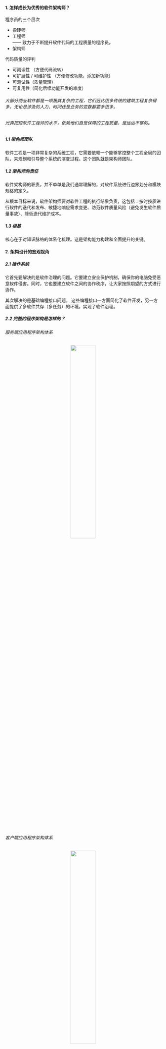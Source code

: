 #### 1. 怎样成长为优秀的软件架构师？
程序员的三个层次
* 搬砖师
* 工程师 <br>
  —— 致力于不断提升软件代码的工程质量的程序员。
* 架构师

代码质量的评判
* 可阅读性 （方便代码流转）
* 可扩展性 / 可维护性 （方便修改功能，添加新功能）
* 可测试性（质量管理）
* 可复用性（简化后续功能开发的难度）

###### 大部分商业软件都是一项极其复杂的工程，它们远比很多传统的建筑工程复杂得多，无论是涉及的人力、时间还是业务的变数都要多很多。

###### 光靠把控软件工程师的水平，依赖他们自觉保障的工程质量，是远远不够的。

##### 1.1 架构师团队
软件工程是一项非常复杂的系统工程，它需要依赖一个能够掌控整个工程全局的团队，来规划和引导整个系统的演变过程。这个团队就是架构师团队。

##### 1.2 架构师的责任
软件架构师的职责，并不单单是我们通常理解的，对软件系统进行边界划分和模块规格的定义。

从根本目标来说，软件架构师要对软件工程的执行结果负责，这包括：按时按质进行软件的迭代和发布、敏捷地响应需求变更、防范软件质量风险（避免发生软件质量事故）、降低迭代维护成本。

##### 1.3 根基
核心在于对知识脉络的体系化梳理。这是架构能力构建和全面提升的关键。

#### 2. 架构设计的宏观视角

##### 2.1 操作系统
它首先要解决的是软件治理的问题。它要建立安全保护机制，确保你的电脑免受恶意软件侵害。同时，它也要建立软件之间的协作秩序，让大家按照期望的方式进行协作。

其次解决的是基础编程接口问题。 这些编程接口一方面简化了软件开发，另一方面提供了多软件共存（多任务）的环境，实现了软件治理。

##### 2.2 完整的程序架构是怎样的？
###### 服务端应用程序架构体系
<div align="center"><img src="pics/server-program-arc.png" width="40%"></div>

###### 客户端应用程序架构体系
<div align="center"><img src="pics/client-program-arc.png" width="40%"></div>

#### 3. 大厦基石：无生有，有生万物
—— 冯·诺依曼体系结构

##### 3.1 解剖架构的关键点是什么？
* 需求。
  1. 这个零部件的作用是什么？它能被用来做哪些事情？（某种意义上来说更重要的是）它不会被用来做哪些事情？
  1. 难点： “为什么?” 为何这个零件被设计成用来干这些事情的，而不是多干一点事情，或者为什么不是少干某些事情？
* 规格。
  1. 这个零部件接口是什么样的？它如何与其他零件连接在一起的？ (规格是零部件的连接需求的抽象。)
  1. 规格的约束条件会非常多样化，可能是外观（比如形状和颜色），可能是交互方式（比如用键盘、鼠标，或者语音和触摸屏），也可能是质量（比如硬度、耐热性等等）。

##### 3.2 为“解决一切的问题”而生
冯·诺依曼体系结构的迷人之处在于，从需求来说，它想解决一切问题。解决一切可以用“计算”来解决的问题。

“计算”的边界在哪里？ <br>
今天我们还没有人能够真正说得清。
<div align="center"><img src="pics/evolution-of-computing.jpg" width="55%"></div>

##### 3.3 冯·诺依曼体系的规格
冯·诺依曼引入了三类基础零部件：
* 中央处理器
* 存储
* 输入输出设备

##### 中央处理器
它负责程序（指令序列）的执行。指令序列在哪里？也存放在存储里面。计算机加电启动后，中央处理器从一个固定的存储地址开始执行。

##### 存储
存储可简单分为两类：
* 一类是内置支持的存储，通过常规的处理器指令可直接访问，比如寄存器、内存、计算机主板的 ROM。
* 一类是外置存储，它们属于输入输出设备。中央处理器本身并不能直接读写其中的数据。

冯·诺依曼体系中涉及的“存储”，指的是中央处理器内置支持的存储。

##### 输入输出设备
它是计算机开放性的体现，大大拓展了计算机的能力。每个设备通过一个端口与中央处理器连接。

通过这个端口地址，中央处理器可以和设备进行数据交换。数据交换涉及的数据格式由设备定义，中央处理器并不理解。

###### 和 “解决一切可以用‘计算’来解决的问题” 这个伟大的目标相比，冯·诺依曼体系的三类零部件的规格设计显得如此精简。

##### 3.4 需求是怎么被满足的？
* 需求的变化点在于，要解决的问题是五花八门包罗万象的。 如何以某种稳定但可扩展的架构来支持这样的变化？
* 需求的稳定之处在于，电脑的核心能力是固定的。 怎么表达电脑的核心能力？

电脑的核心能力是“计算”。 什么是计算？计算就是对一个数据（输入）进行变换，变为另一个数据（输出）。在数学中我们把它叫“函数”。

next，
* 数据物理上在哪里？
* 一个具体的计算怎么表达？
* 如何和现实世界发生交互？

##### 输入输出设备从根本上解决的问题是什么？
是电脑无限可能的扩展能力。 最重要的一点，输入输出设备和电脑是完全异构的。输入输出设备对电脑来说就只是实现了某项能力的黑盒子。

##### 3.5 架构思维上我们学习到什么？
架构的第一步是需求分析。
* 从需求分析角度来说，关键要抓住需求的稳定点和变化点。
* 需求的稳定点，往往是系统的核心价值点。 (我)
* 需求的变化点，则往往需要相应去做开放性设计。 (供应商)

计算机加电启动后，中央处理器并不是按自己固有的“计算”过程进行，而是从一个固定的存储地址加载指令序列执行。

这样一来，“计算”需求的多样性只需要通过调整计算机主板上的 BIOS 程序，乃至外置存储中的操作系统启动程序就可以实现，而不必去修改中央处理器本身。 (接口的价值)

###### 当我们把所有的变化点从电脑的最核心部件中央处理器剥离后，中央处理器的需求变得极其稳定，可独立作为产品进行其核心价值的演进。 (生态)

#### 4. 汇编：编程语言的诞生
##### 4.1 编程的史前时代
人们只能通过理解 CPU 指令的二进制表示，将程序以二进制数据方式刻录到存储（比如 ROM 或硬盘）上。
这个时期的编程无疑是痛苦的，效率是极其低下的，仅仅将我们的想法表达出来就极其困难。

##### 4.2 与机器对话
汇编语言的出现，让写程序（编程）成为一个纯软件行为（出现“程序员”这个分工的标志）。

在表达能力上，汇编语言主要做了如下效率优化：
* 指令相关
    * 用文本符号（symbol）表达机器指令。
* 地址相关
    * 用文本符号（symbol）表达要操作的内存地址，并支持内存地址的自动分配。
    * 用文本符号（symbol）表达要调用的函数（function，也叫“过程 -procedure”）地址。
    * 用文本符号（symbol）表达要跳转的目标地址。

总结来说，汇编从指令能力上来说，和机器指令并无二致，它只不过把人们从物理硬件地址中解脱出来，以便专注于程序逻辑的表达。

汇编语言的出现要早于操作系统。操作系统的核心目标是软件治理，只有在计算机需要管理很多的任务时，才需要有操作系统。

#### 5. 编程语言的进化
编程语言在信息科技发展中的位置，如同人类文明中语言所在的位置。而编程语言写出来的软件（及其源代码），如同人类文明中不断被传承下来的图书典籍。

##### 5.1 软件是活的书籍
软件人类知识传承能力的一次伟大进化。
* 表达方式的多样性
  * 书籍只能通过文字描述来进行表达，这种表达方式依赖于人们对文字的理解，以及人的想象能力对场景进行还原。
  * 软件除了能够通过文字，还能够通过超链接、声音、动画、视频、实时的交互反馈等方式来还原场景。
* 对技术的现场还原
  * 书籍只能通过文字来描述技术，这可能导致技术的传承会出现偏差。
  * 软件对技术的还原可以是精确的，甚至软件本身可以是技术的一部分。 (除非技术本身适应不了潮流，退出了历史舞台。)

如果希望能够站在职业发展的至高点，你就需要理解和计算机沟通的语言，也就需要理解软件工程师们的语言。
无论你从事什么职业。

##### 如果你把编程语言升华为人类知识传承能力的进化，你就更能够清晰地预判到这样的未来：
###### 每一个小孩的基础教育中一定会有编程教育，就如同每一个小孩都需要学习物理和数学一样。

##### 5.2 编程范式的进化
编程语言从汇编开始，到今天还只有六十多年的历史，但是迭代之迅速，远超自然语言的迭代速度。

从思想表达的角度，有以下常见编程范式
* 过程式
* 函数式 <br>
  (如果你想用函数式编程，你需要重修数据结构这门课程，大学里面学的数据结构是不顶用了。)
* 面向对象 <br>
  面向对象主张尽可能把方法（其实就是过程）归纳到合适的对象（类）上，不主张全局函数（过程）。

##### 从 “面向对象” 到 “面向连接”
—— 面向对象的核心思想是引入**契约**，基于对象这样一个概念对代码的使用界面进行抽象和封装。

面向对象的优点：
* **清晰的使用界面。** 某种类型的对象有哪些方法一目了然，而不像过程式编程，数据结构和过程的关系是非常松散的。
* **信息的封装。** 不主张绕过对象的使用接口侵入到对象的内部实现细节。
* **多态。** 通过接口，我们可以优雅地实现过程式编程中很费劲才能做到的一个能力：多态。

“继承”概念的褒贬不一 <br>
虽然继承带来了编码上的便捷性，但也带来了不必要的心智负担： 本来复合对象的唯一构造方法是组合，现在多了一个选择，继承。😊

不同编程范式并不是互斥的
* Java 是纯正的面向对象语言。
* C++ 明确主张说自己是多范式的。 (其实 C++ 的复杂性和多范式并没有什么关系)

##### 什么是面向连接的语言？
—— 所谓面向连接就是朴素的组合思想。

研究连接，就是研究人与人如何组合，研究代码与代码之间怎么组合。

面向对象创造性地把契约的重要性提高到了非常重要的高度，但这还远远不够。 并不是只有对象需要契约，语言设计的方方面面都需要契约。
* 代码规范约束了人的行为，是人与人的连接契约。
* 如果大家写代码的方式(实现方式)很不一样，语言就可能存在很多种方言，这对达成共识十分不利。 （消除实现方式引起的内部消耗，专注于意图的表达。）

###### 消除实现方式/方言引起的内部消耗，专注于意图的表达。 更低的沟通/连接内耗。

##### 5.3 其他方面的进化
从工程化能力的角度，工程化能力体现如下：
* 包（package），即代码的发布单元。
* 版本（version），即包的依赖管理。
* 文档生成（doc）。
* 单元测试（test）。

从语言的执行器的行为，语言划分为：
* 编译的目标文件为可执行程序。
* 生成跨平台的虚拟机字节码，有独立的执行器（虚拟机）执行字节码。
* 直接解释执行。

##### 5.4 语言对架构的影响是什么？
无论服务端，还是客户端，我们可以统一将其架构图简化为下图所示
<div align="center"><img src="pics/general-software-framework.png" width="40%"></div>

其中，
* 淡紫色是硬件层次的依赖，是程序工作的物理基础。
* 淡绿色的是软件层次的依赖，是程序工作的生态环境。
* 桔色的是库或源代码层次的依赖，是程序本身的组成部分。

##### 业务架构
从软件的业务架构来说，本身应该怎么拆分模块，每个模块具体做什么样的事情（业务边界是什么），这是业务需求本身决定的，和编程语言并没有关系。

但是，在描述每个模块的规格时，规格描述语言会面临如下两种选择：
* 选择某种语言无关的接口表示。
* 选择团队开发时采用的语言来描述接口。

本着 “如无必要勿增实体” 的原则，倾向于后者，用开发语言来做接口表示。

##### 其他影响
* 开发效率
* 后期维护

###### 要想有所突破，需要建立批判性思维。一种新思潮的兴起过程很容易用力过猛。 面向对象是一个很好的例子。面向对象是非常重要的进步，但是继承是一个过度设计。

#### 6. 如何实现可自我迭代的计算机？
当第一台以 “键盘+显示器” 为标准输入输出的现代计算机出现后，一个最小的功能集，但计算能力可自我迭代的计算机应该是什么样的？

从需求考虑，它应该有如下能力：
* 键盘和显示器的驱动程序
* 当时最主流的外置存储设备的驱动程序 （不一定是现代的硬盘）
* 汇编程序编辑器
* 汇编编译器
* 支持执行一段保存在外置存储设备中的机器代码程序！！ （现在的 BIOS 任务）

##### 6.1 需求陈列之后的需求分析
—— 优秀的架构师需要 “在心里对需求反复推敲”，同时对客户反馈的尊重。

###### 稳定点往往是系统的核心能力，而变化点则需要对应地去考虑扩展性上的设计。

##### 变化点和稳定点
* 计算机分为三大类的零部件： 中央处理器、存储、输入输出设备。
* 中央处理器作为“计算”能力的核心，工作范畴清晰。
* 存储，一方面作为“计算”的输入输出，另一方面作为“计算”本身的承载（也就是程序），主要的变数在后者。
    * 计算机主板 ROM 上的启动程序（BIOS）
    * 外置存储上的软件
* 输入输出设备，除了键盘和显示器外，还有外置存储。 主要的变数在外置存储上。外置存储的数据格式设计成什么样？

##### BIOS 需要负责的事情
* 键盘和显示器的驱动程序
* 外置存储设备的驱动程序
* 支持执行外置存储中引导区的机器代码程序
* 跳转到外置存储的固定地址，把执行权交给该地址上的引导程序

引导程序拿到执行权后，我们不管它额外做了哪些事情，最终它要把执行权交给 sh 程序。

##### 需求的变化点
* 外置存储的数据格式。
* 用户最终拿到这个计算机后，会迭代出什么能力。 为此，设计了 sh 程序，让它支持在外置存储上执行任何应用程序。
* 编辑器的交互范式。 为此，设计了 vi 程序，让它迭代编辑器的能力。
* 汇编语言的使用范式。 为此，设计了 asm 程序，让它响应 CPU 指令集的迭代，以及汇编语言进化的迭代。

最终的架构如下
<div align="center"><img src="pics/mini-computer.png" width="40%"></div>

#### 7. 操作系统
在编程语言出现后，软件生产效率得到了大幅度的提升。随着越来越多软件的出现，自然而然就诞生了多个软件如何共处，也就是软件治理的需求。

几大需求
* 多任务需求
* 内存管理、文件系统的需求
* 设备管理的需求
* 进程间通讯、共享内存的需求
* 安全管理的需求 (病毒、恶意软件如何治理)

###### 如果没有一个中间的协调方，软件与软件之间并不知道彼此的存在。
—— 操作系统对于软件而言，它像一个大法官，制定规则并据此约束大家的行为。

##### 7.1 操作系统的启动过程
—— 操作系统是怎么获得执行权的？

计算机加电启动后，中央处理器（CPU）会从一个固定的存储地址加载指令序列执行。
通常，这个固定的存储地址指向计算机主板的 ROM 上的一段启动程序（BIOS）。

##### BIOS 包含的内容
* 存储设备的驱动程序，用以识别常规的外置存储设备。 (比如硬盘、光驱、U 盘)
* 基础外部设备的驱动程序。 (比如键盘、鼠标、显示器)
* 设备和启动配置的基础管理能力。
* 支持执行外置存储中引导区的机器代码程序。 (引导区代码执行)
* 跳转到外置存储引导区的固定地址，把执行权交给该地址上的引导程序。 (执行权转交)

注意，
* 引导区的引导程序有长度限制，因此只能做非常少的事情。
* 常规情况下，引导区程序只是简单地跳转到真正的操作系统的启动程序，如果是双系统，则进入系统选择菜单。

##### 7.2 操作系统的需求演进
早期，计算机还是单任务的，以计算为主，软件为操作硬件服务。提供计算机的“基础编程接口”，降低软件开发的负担，是操作系统更为原始的需求。

PC 时代，分别诞生了 UNIX 和 DOS 这两个影响深远的操作系统。

(微软 DOS 系统通过推动 PC 兼容机的发展，让操作系统不再依赖特定的硬件设备，也就因此脱离了 IBM 的臂膀，自己一飞冲天。—— 核心/稳定需求剥离的重要性)

此时，操作系统的需求要从 “客户价值” 和 “商业价值” 两个维度考虑。

##### 客户价值(围绕的核心能力)
* 进程管理、存储管理、输入设备管理、输出设备管理、网络管理、安全管理等。 (软件治理)
* 简化软件开发，提供运行环境。 (基础编程接口问题)

##### 商业价值(承载体)
* 操作系统成为基础的刚需软件，随着采购需求的急速增加而获利。
* **操作系统也是核心的流量入口。**

###### 为什么是 DOS/Windows 赢得了市场，这无关技术优劣，关键在于两者的商业路线差异。

##### 思考1：流量入口
```
为什么当年网景推 Netscape 浏览器的时候，微软很紧张？
浏览器是另一个软件治理的入口，本质上是操作系统之上的操作系统。
如果软件都运行在浏览器上，那么本地操作系统就沦为和硬件一般无二的管道了。
```
##### 思考2：流量变现的方式
```
苹果的 iOS 操作系统开启了新的玩法(收税模式)，它构建了新的商业闭环： 账号（Account）、支付（Pay）、应用市场（AppStore）。
* 帐号(互联网账号)是整个模式的前提，用于记录用户购买记录以及进行支付。
* 应用市场解决了两个问题：
    a. 应用的分发，解决了系统功能的无限扩展问题(客户价值)。
    b. 预装软件的软件个数总归有限的问题（商业价值）。
* 支付则是整个模式的承载体，无论是下载应用收费，还是应用内购买内容收费，都可以通过这个关卡去收税。
```
##### 思考3：现代操作系统的商业闭环
```
无论是本地操作系统 iOS 和 Android，还是 Web 操作系统（浏览器）如微信小程序，
都实现了 “帐号 - 支付 - 应用市场” 这样的商业闭环。
```

##### 7.3 操作系统的边界在哪里？
架构的第一步是需求分析。 架构也关乎用户需求，作为架构师我们不只是要知道当前的用户需求是什么，我们还要预测需求未来可能的变化，预判什么会发生，而什么一定不会发生。

要回答这个问题，需要看清楚三个角色的关系：
* 硬件（个人计算机、手机或其他）
* 操作系统
* 浏览器

早期，PC 兼容机的发展对 DOS/Windows 的发展有着至关重要的支撑意义。它让操作系统厂商有了独立的生存空间。

但是，移动时代，Google 收购 Android 后，通过免费策略占领移动操作系统的大半江山，一定程度上复制了微软的过程，但实际上并没有那么理想。
* Android 是免费的，Google 并没有从中收取软件 License 费用。
* 只能借助 Android 的市场占有率来推动 Google 的服务（例如搜索、Gmail 等等），通过 Google 服务来获取商业回报。
* iOS 操作系统引入的 “账号 - 支付 - 应用市场” 的收税模式，受益方是硬件（手机）厂商，而非操作系统厂商。 (所有手机厂商都不接受交出支付(Pay)这个核心系统给 Google)
* 一旦手机厂商长大立足 ，Google 服务也会被逐步替换。

Google 和 Android 手机厂商之间的联盟并不可靠，养肥的手机厂商会不断试探 Google 的底线，，而 Google 也会尝试去收紧政策，双方在博弈中达到平衡。

##### Google 博弈的原因
* 历史是不可复制的，人们对操作系统的重要性认知已经非常充分。
* 手机是个性化产品，硬件上并没有 PC 那么标准化。 个人计算机有兼容机，而手机并没有所谓的标准化硬件。

##### 操作系统与浏览器的博弈
起初，操作系统和浏览器看起来至少需求上是有差异化的：
* 操作系统，是以管理本地软件和内容为主（对内）。
* 浏览器，是以管理互联网内容为主（对外）。

但，这个边界必然会越来越模糊。
* 操作系统不涉足互联网内容？这是不可能的。 应用市场（AppStore）其实就是典型的互联网内容。
* 浏览器的生态里也有一些特殊的角色... 网址导航、搜索引擎、Web 应用市场...

那么，
* 操作系统、浏览器、（互联网）搜索引擎的关系是什么?
* 移动时代的浏览器会是什么样的；它和操作系统的关系又如何相处？

#### 8. 软件运行机制及内存管理
内存作为计算机最基础的硬件资源，有着非常特殊的位置。 CPU 可以直接访问的存储资源非常少，只有：寄存器、内存（RAM）、主板上的 ROM。

##### 寄存器
大部分程序员不直接打交道，而是由编程语言的编译器根据需要自动选择寄存器来优化程序的运行。

##### 主板上的 ROM
非易失的只读存储。 ROM 非易失和只读的特点，决定了它非常适合存储计算机的启动程序（BIOS）。

##### 内存(RAM)
内存是唯一的 CPU 内置支持，且和程序员直接会打交道的基础资源。

##### 8.1 计算机运行全过程
从操作系统的视角来看，计算机的运行时序如下：
<div align="center"><img src="pics/computer-running-sequence.png" width="35%"></div>

在整个过程中，有多少个 “子计算过程(软件)”，它并不关心。

注意，
* BIOS 程序没有固化在 CPU 中，而是独立放到主板的 ROM 上，以应对计算机输入输出设备的变化。 (CPU 与输入输出设备解耦)
* 引导区引导程序，则是程序从内置存储（ROM）转到外置存储的边界。
* 引导区引导程序不固化在 BIOS 中，而是写在外置存储的引导区，是为了避免 BIOS 程序需要经常性修改。 (操作系统与输入输出设备解耦)
* BIOS - Basic Input Output System，其主要功能是为计算机提供最底层的、最直接的硬件设置和控制。

OS(Operating System) 引导程序，则是外置存储(RAM)接手计算机控制权的真正开始。 这个过程发生了很多很多事情，最终操作系统会把执行权交给 OS Shell 程序。

##### 8.2 计算机是如何运行外置存储(RAM)上的软件的？
这和内存管理有关。 结合内存的作用，谈内存管理，需要谈清楚两个问题：
* 如何分配内存（给运行中的软件，避免它们发生资源争抢）
* 如何运行外置存储（比如硬盘）上的软件

##### 前提背景知识 —— CPU 的实模式和保护模式
两个模式下，CPU 对内存的操作方式完全不同:
* 实模式下，CPU 直接通过物理地址访问内存。
* 保护模式下，CPU 通过一个地址映射表把虚拟的内存地址转为物理的内存地址，然后再去读取数据。

##### 实模式下的内存管理
在实模式操作系统下，所有软件包括操作系统本身，都在同一个物理地址空间下。在 CPU 看来，它们是同一个程序。

操作系统如何分配内存？ 至少有两种可行的方法。
* 其一，把内存管理相关的函数地址，放到一个大家公认的地方（比如 0x10000 处），每个软件要想申请内存就到这个地方取得内存管理函数并调用它。
* 其二，把内存管理功能设计为一个中断请求。 CPU 提供了指令允许软件触发一个中断，我们把它叫软中断。 比如我们约定 77 号中断为内存管理中断，在操作系统初始化时把自己的内存管理函数写到中断向量表的第 77 项。

##### 补充知识 —— 中断
所谓中断，是 CPU 响应硬件设备事件的一个机制。
```
当某个输入输出设备发生了一件需要 CPU 来处理的事情，它就会触发一个中断。
例如：
    内存的全局有一个中断向量表，本质上就是在一个大家公认的地方放一堆函数地址。
比如键盘按了一个键，它会触发 9 号中断。 此时 CPU 会先停下手头的活，到中断向量表
找到第 9 项对应的函数地址并去执行它，完成后再回去干原来的活。
```

在实模式下，操作系统如何运行外置存储（比如硬盘）上的软件？
* 就是把软件完整从外置存储读入到内存然后执行它。
* 不过，在执行前它干了一件事情，把浮动地址固定下来。 为什么会有浮动地址？因为软件还没有加载到内存的时候，并不知道自己会在哪里。

实模式下的问题：
* 安全性。 操作系统以及所有软件都运行在一起，相互之间可以随意修改对方的数据甚至程序指令。
* 支持的软件复杂性低。 同时可运行的软件数量少。

##### 保护模式下的内存管理
保护模式下，内存访问不再是直接通过物理内存，而是基于虚拟内存。
* 虚拟内存模式下，整个内存空间被分成很多个连续的内存页。每个内存页大小是固定的，比如 64K。
* 当然，可能某一个内存页对应的物理内存地址还不存在，这种情况叫缺页，没法读取数据，这时 CPU 就会发起一个缺页的中断请求。

发生缺页时，操作系统会为这个(逻辑)内存页分配物理的内存，并恢复这个内存页的数据。
如果没有空闲的物理内存可以分配，它就会选择一个最久没有被访问的内存页进行淘汰。

<div align="center"><img src="pics/virtual-memory-system.png" width="45%"></div>

通过这个虚拟内存的机制，操作系统并不需要一上来就把整个软件装进内存中，而是通过缺页中断按需加载对应的程序代码片段。

操作系统如何分配内存给运行中的软件？
* 反正内存地址空间是虚拟的，操作系统可以一上来就给要运行的软件分配超级大的内存，软件如果不用某个内存页，什么都不发生。
* 每个运行中的软件，我们把它叫进程，都有自己的地址映射表。
* 也就是说，虚拟地址并不是全局的，而是每个进程有一个自己独立的虚拟地址空间。

在保护模式下，计算机的基础架构体系和操作系统共同在努力做的一件事情，就是让每个软件“感觉”自己在独占整个计算机的资源。独立的虚拟地址空间很好地伪装了这一点。
而在实模式下，所有进程都在同在物理内存的地址空间里。

##### 思考：进程注入
```
由保护模式的特性可知，进程注入是需要首先获得目标进程的虚拟地址空间，
通过访问虚拟地址空间从而实现的数据数据修改，其中涉及的缺页中断会帮助访问到实际的物理内存。
注意，进程的虚拟内存表是由操作系统维护的。 操作系统是把虚拟内存地址分页，引入缺页中断。
```

#### 9. 操作系统内核与编程接口
—— 软件如何利用它所依赖的基础架构

一个软件依赖的基础架构：
* 冯·诺依曼计算机体系
* 编程语言 (编程语言面向人类，CPU 指令面向机器)
* 系统调用

##### 9.1 系统调用
操作系统与冯·诺依曼计算机体系和编程语言非常不同。
* 软件都是某种编程语言写成的，而 CPU 和编程语言的能力，统一以语言的语法或者库体现。
* **操作系统则属于基础软件，它和我们编写的软件并不在同一个进程。**

由此，
* 实模式下的操作系统，大家都在同一个地址空间下，只需要知道操作系统的接口函数地址，理论上就可以直接访问。
* **操作系统和软件不在同一个进程，软件怎么才能使用操作系统的能力呢？**

它应该是一种成本非常非常低的方案，性能上要接近函数调用，否则我们为保护模式付出的成本就太高了。
它是所有软件进程使用操作系统能力的基础，包括进程与进程之间通讯的机制，也是建立在这个基础之上。

##### 中断
大部分情况下，操作系统的能力通过软中断向我们写的软件开放，为此还专门引入了一个术语叫 “系统调用（syscall）”。

##### 9.2 系统调用是怎么工作的？
在保护模式下，CPU 引入了 “保护环（Protection Rings）” 的概念。说白了，代码有执行权限等级的，如果权限不够，有一些 CPU 指令就不能执行。

##### 操作系统内核
其实就是指那些会向我们写的应用程序提供系统服务的子系统的集合，它们管理着计算机的所有硬件资源，也管理着所有运行中的应用软件（进程）。

* 操作系统内核的执行权限等级，和我们常规的软件进程不同。
* 由此，系统调用所基于的软中断，不只是“函数调用”，更重要的是改变了执行权限，从用户态跃迁到了内核态。
* 另外，操作系统与我们编写的软件并不同属一个进程(独立的内存地址空间)，我们系统调用请求是过去了，但是我们传给操作系统的内存地址，对它真的有意义吗？

答案，
* **从虚拟内存机制的视角，操作系统内核和所有进程都在同一个地址空间！！**
* 可以认为，操作系统内核，它是所有进程共享的内存。

<div align="center"><img src="pics/systemcall.png" width="45%"></div>

这非常有趣。 操作系统内核的代码和数据，不只为所有进程所共享，而且在所有进程中拥有相同的地址。 因此，
###### 无论哪个进程请求过来，对内核来说看起来都是一次本进程内的请求。

* 从单个进程的视角，中断向量表的地址，以及操作系统内核的地址空间是一个契约。
* 有了中断向量表的地址约定，用户态函数就可以发起一次系统调用（软中断）。

##### 思考： 既然操作系统内核和我同属一个地址空间，我是否可以跳过中断，直接访问调用内核函数？
答案是：不能。 这不单单是执行权限的问题。这涉及虚拟内存中的内存页保护机制。

操作系统内核虽然和用户进程同属一个地址空间，但是被设置为 “不可读、不可写、不可执行”。 虽然这段地址空间是有内容的，但是对于用户来说是个黑洞。

##### 9.3 编程接口
系统调用最原始的调用方式，是用软中断指令。在汇编语言里面通常是：
```
int < 中断号 > ; // 对每个操作系统来说中断号是固定的，比如 Linux 是 0x80
// 注意，此处的 int 不是 integer，而是 interrupt 的缩写。
```

当然用汇编语言来写软件并不是一个好主意。大部分高级语言都实现了操作系统编程接口的封装。

##### 操作系统（内核）有六大子系统
* 存储管理
* 输入设备管理
* 输出设备管理
* 进程管理
* 网络管理
* 安全管理

除了安全管理是一个“润物细无声”的能力外，其他子系统都会有所包装(API)。

##### 9.4 动态库
从操作系统的角度来说，它仅仅提供最原始的系统调用是不够的，有很多业务逻辑的封装，在用户态来做更合适。

同时，操作系统也无法去穷举所有的编程语言，去针对它们逐个开发基础库，因此，聪明的操作系统设计者们想了一个好办法：动态库。
* 动态库本质上是实现了一个语言无关的代码复用机制。 它是二进制级别的复用。

##### 动态库的原理其实很简单，核心考虑两个东西。
* 浮动地址。 动态库本质上是在一个进程地址空间中动态加载程序片段，这个程序片段的地址显然在编译阶段是没法确定的。
* 导出函数表。 动态库需要记录有哪些函数被导出（export），这样用户就可以通过函数的名字来取得对应的函数地址。

有了动态库，编程语言的设计者实现其标准库来说就多了一个选择： 直接调用动态库的函数并进行适度的语义包装，而不是直接用系统调用。 (实际上大家也是这么干的...)

##### 9.5 操作系统与编程语言
##### a. 先有编程语言，还是先有操作系统？
先有编程语言。
* 大部分人习惯认为运行软件是操作系统的责任。实际上软件跑起来是很容易的，关键看 BIOS 程序把控制权交给哪个软件。
* 实际上常见的系统级语言（比如 C 语言）都是可以编写出不依赖任何内核的程序的。

##### b. 编程语言怎么做到自举的？
编译器的进化史应该是这样的： 先用机器码直接写第一个汇编语言的编译器，然后汇编语言编译器编出第一个 C 语言编译器。
有了 C 语言编译器后，可以反过来用 C 语言重写汇编语言编译器和 C 语言编译器，做更多的功能增强。

##### c. 操作系统能够做到自身迭代本操作系统（自举）么？
当然可以。 通常一门新的操作系统开发之初，会用交叉编译技术先干出来，等到新操作系统稳定到一定程度后再实现自举。

交叉编译
```
所谓交叉编译就是在一种 “CPU + 操作系统” 架构下，生成另一种 “CPU + 操作系统” 架构下的软件。
```

#### 10. 外存管理与文件系统

##### 10.1 外存的分类
从经济效益上，新的存储设备会不断涌现，
* 更低的单位能耗（存储量 / 每日能源消耗成本）
* 更低的单位存储成本（存储量 / 可存储的时间 / 设备价格）
* 更高的访问性能。

从功能特性，
* 顺序读写型。 (磁带)
* 随机只读型。 (光盘)
* 随机读写型。 (盘、硬盘、U 盘、SSD 等)

适用场景划分
* 顺序读写型的外置存储（如磁带）我们日常并不常见，它的主要应用场景是归档，也就是数据备份。
* 随机只读型的外置存储（如光盘）我们日常有较多应用，常见的应用场景是资料分发和归档。
* 随机读写型的外置存储最为常见，存在于所有“能够称得上叫电脑”的设备上。

##### 10.2 外存的数据格式
外置存储和内存最大的区别是什么？
* 外置存储是持久存储，它的目的是用来存储资料的。
* 内存是临时存储，虽然是存储，但是它实质上是为 CPU 的计算服务的。

##### 外部存储的管理
直接基于物理的存储地址进行读写肯定是行不通的，过上几个月你自己可能都不记得什么数据写到哪里了。

因此，
* 我们希望这些写到外存中的数据是 “自描述” 的某种数据格式。
* 文件系统把存储设备中的数据组织成为了一棵树(目录树)。

尽管几乎所有文件系统的接口是非常一致的，但文件系统的实现却有很多。 不同外置存储的文件系统有不同的国际标准及多种底层实现。

例如，随机读写型的存储（如硬盘），常见的文件系统有如下这些：
* FAT32 —— 微软制定
* NTFS —— 微软制定
* HFS/HFS+ —— 苹果制定
* EXT3/EXT4 —— Linux 开源
* BTRFS —— 甲骨文(Oracle)
* JFS2 —— IBM 制定

从文件系统格式的设计角度来说，它和架构关联性不大，更多的是数据结构与算法的问题。

大部分现代文件系统都基于日志（journal）来改善文件系统的防灾难能力（比如突然断电，或不正常的 unmount 行为），基于 B 树(Balanced Tree)或 B+ 树组织元数据。

##### 外存分区
分区是一个非常简单而容易理解的行为，本质上只是把一个存储设备模拟成多个存储设备来使用而已。

##### 分区格式化
所谓格式化就是给这个分区生成文件系统的初始状态。格式化最重要的是标记分区的文件系统格式，并且生成文件系统的根目录。

##### 10.3 外存的使用接口
* 最简单的方式是用操作系统提供的命令行工具。
* 最原始的方式是 “系统调用”。 大部分编程语言对此都有相应的封装。

有意思的是，在早期，操作系统试图将所有的输入输出设备的接口都统一以 “文件” 来抽象它。 (例如：stdin 代表键盘，stdout 代表显示器。)
在 UNIX 系里面有个 “一切皆文件” 的口号，便由此而来。

但事实证明 UNIX 错了。 输入输出设备太多样化了，所谓的 “一切皆文件” 不过是象牙塔式的理想。
图形界面时代到来，编程接口产生颠覆性的变化。

##### 10.4 虚拟内存的支持
在物理内存不足的时候，操作系统会利用外存把一些很久没有使用的内存页的数据，保存到外存以进行淘汰。
* 在 UNIX 系的操作系统中，操作系统为此分配了一个磁盘分区叫 swap 分区。
* 在 Windows 操作系统中则通过一个具有隐藏属性的 .swp 文件来实现。

在缺页发生比较频繁时，内存页的数据经常性发生保存和恢复，这会发生大量的磁盘 IO 操作，非常占用 CPU 时间，能够非常明显感觉到计算机变得很慢。
###### 这也是将系统装在 SSD 上，明显感觉流畅的原因。 此时，增大物理内存或使用 SSD，最好两者同时。

如希望进一步研究某个文件系统的具体实现细节，推荐一个开源项目： BPL 语言（Binary Processing Language，二进制处理语言）。 <br>
https://github.com/qiniu/bpl

BPL 语言主要用于分析二进制数据格式。 应用场景包括：文件格式分析（含磁盘分区格式，因为一个磁盘分区可以把它理解为一个大文件）、网络协议分析。

#### 11. 输入和输出设备：交互的演进
人机交互在往越来越自然的方向发展。所谓自然，就是越来越接近于两个人直接的面对面沟通。

##### 11.1 输入设备
键盘、鼠标、麦克风、摄像头。

##### 键盘
键盘输入的管理机制和窗口系统的设计密切相关。为了让用户清楚键盘输入的目的地，窗口系统往往会有一个焦点窗口。

大部分情况下，键盘输入的事件会先发给焦点窗口，焦点窗口不处理则发给其父窗口，按此传递，直到有人处理了该按键事件，或者直到顶层窗口。

键盘从功能上来说，有两个不同的能力：
* 输入文本
* 触发命令

从触发命令的角度来说，命令的响应并不一定是在焦点窗口，甚至不一定在活跃窗口。 比如： Windows 下热键（HotKey）的概念。

##### 鼠标
鼠标输入的管理机制和键盘一样，和窗口系统的设计密切相关。但因为有位置，确定鼠标事件的目的地相比键盘事件要简单的多。

##### 麦克风
麦克风是一个非常有潜力的下一代输入设备。

语音交互今天仍然还很不成熟，究其原因，还停留在触发命令为主。 对于文本输入，其主要优势还在日常用语和长文本，在个性化场景如“输入人名之类”，较难达到好的结果。

###### 交互方式不管怎么变化，其核心需要实现的都是这样的两大能力： 输入文本和触发命令，这一点是不变的。

##### 摄像头
摄像头作为交互设备，引入了手势、表情。 从表达能力来说，这是最为丰富也是最为自然的一种表达方法。但是技术所限，只在萌芽阶段。

##### 11.2 输出设备
显示器（显卡）、音箱（声卡）、打印机。 输出设备的演化并不大，最主要的输出设备还是以显示器为主。

##### 显示器
显示器虽然经历了 CRT 到液晶屏多代更新，但也只是支持的色彩更多（从黑白到彩色到真彩色），分辨率越来越高。

除了窗口系统，显示设备管理的另一大挑战是绘制子系统，在操作系统中，有一个独立的子系统（通常叫 GDI）。 通常涉及以下概念：
* 2D 图形相关。 Path(路径)、Brush(画刷)、Pen(画笔) 等概念。
* 3D 图形相关。 Model(模型)、Material(材质)、Lighting(光照) 等概念。
* 文本相关。 Font(字体) 等概念。
* 图像处理相关。 Bitmap(位图) 对象及常见图像格式的编解码器 (Encoder/Decoder)。

##### 音箱
相比显示器的管理，音箱的设备管理要简单得多。

##### 打印机
打印机的管理方式又很不一样，软件使用打印机的过程基本上是互斥的。

软件操作打印机的时候，并不是等待打印机真把内容打印出来，而是把文档打印到打印缓冲中就完成打印。

#### 12. 多任务：进程、线程与协程
##### 多任务与执行体
多任务的需求是随处可见的。 分时系统的原理说起来比较简单，把当前任务状态先保存起来，把另一个任务的状态恢复，并把执行权交给它即可。这里面涉及的问题有：
* 任务是什么，怎么抽象任务这样一个概念
* 任务的状态都有什么？怎么保存与恢复
* 什么时机会发生任务切换？

从今天的现实看，任务的抽象并不是唯一的。大部分操作系统提供了两套：进程和线程。 <br>
有的操作系统还会提供第三套叫协程（也叫纤程）。

任务的状态都有什么？
* 寄存器。 寄存器的数量很少且可枚举。
* 内存(RAM)数据。 在保护模式下，不同任务有不同的地址空间，相互独立。主要通过不同的地址映射表来体现。

怎么切换地址映射表？还是寄存器。 因此，
* 执行体的上下文，就是一堆寄存器的值。 无论是进程、线程还是协程，都是如此。

##### 12.1 进程与线程
* 进程是操作系统从安全角度来说的隔离单位。 (独立的地址空间，严格的交互条件)
* 线程的出现，则是因为操作系统发现同一个软件内还是会有多任务的需求，这些任务处在相同的地址空间，彼此之间相互信任。

早期操作系统中没有线程的概念，也不会有人想到要搞两套执行体。 进程实际上承担了一部分来自线程的需求：线程是需要父进程的环境的。
（fork 的渊源）

###### 说明：UNIX 家族的 fork（分叉）弊病
```
在创建一个进程这个事情上，fork 就是先 clone 然后再分支，父子进程各干各的。
为什么进程 fork 是糟糕的？ 这是因为：
    进程是操作系统最基本的隔离单元，我们怕的就是摘不清楚，但是 fork 偏偏要藕断丝连。
这一点 Windows 要清晰很多，哪些文件句柄在子进程中还要用到，一一明确点名，而不是 fork
一下糊里糊涂就继承过去了。
```

##### 12.2 协程与 goroutine
协程并不是操作系统内核提供的，它也被称为用户态线程。

##### 为什么会出现协程？
答案： 为实现高性能的网络服务器的需要。

对于常规的桌面程序来说，进程 + 线程绰绰有余。 但对于一个网络服务器，大量的来自客户端的请求包和服务器的返回包，都是网络IO。

操作系统提供的标准网络 IO 有以下这些成本：
* 系统调用机制产生的开销。
* 数据多次拷贝的开销。 (数据总是先写到操作系统缓存再到用户传入的内存)
* 因没有数据而阻塞，产生调度重新获得执行权，产生时间成本。
* 线程的空间成本和时间成本。 (标准 IO 请求都是同步调用，要想 IO 请求并行只能使用更多线程)

为了改进网络服务器的吞吐能力，现在主流的做法是用 epoll（Linux）或 IOCP（Windows）机制。 这两个机制颇为类似。

机制如下：
* 都是在需要 IO 时登记一个 IO 请求，然后统一在某个线程查询谁的 IO 先完成了，谁先完成了就让谁处理。
* 从系统调用次数的角度，epoll 或 IOCP 都是产生了更多次数的系统调用。
* 从内存拷贝来说也没有减少。
* 但是，真正最有意义的事情是：减少了线程的数量。

既然不希望用太多的线程，网络服务器就不能用标准的同步 IO（read/write）来写程序。 知名的异步 IO 网络库 libevent 就是对 epoll 和 IOCP
包装了一套跨平台的异步 IO 编程模型。

###### NodeJS 一炮而红，也是因为把 JavaScript 的低门槛和 libevent 的高性能结合起来，给了前端程序员一个 “我也能搞高性能服务器” 的梦想。

##### 线程的成本高在哪里？
时间成本
* 执行体切换本身的开销。 (状态保存与恢复)
* 执行体的调度开销。 (从大量线程中选择某一个，并给予执行权)
* 执行体之间的同步与互斥成本。

空间成本(需要的存储空间)
* 执行体的执行状态。 
* TLS（线程局部存储）。
* 执行体的堆栈。

空间成本是第一大成本，其最大的成本是堆栈。如果一个线程 1MB，那么有 1000 个线程就已经到 GB 级别。
其次，执行体的调度开销，以及执行体之间的同步与互斥成本，也是一个不可忽略的成本。

虽然单位成本看起来还好，但是盖不住次数实在太多。

##### 协程的出现
协程是为了两个目的而来：
* 回归到同步 IO 的编程模式
* 降低执行体的空间成本和时间成本

一个完备的协程库你可以把它理解为用户态的操作系统，而协程就是用户态操作系统里面的 “进程”。

目前只有 2 个完备的协程库，Erlang 和 Go 语言。 
* Erlang 语言基于虚拟机。
* Go 语言里面的用户态 “进程” 叫 goroutine。
    * 堆栈开始很小（只有 4K），但可按需自动增长。
    * 坚决干掉了 “线程局部存储（TLS）” 特性的支持。
    * 提供了同步、互斥和其他常规执行体间的通讯手段。
    * 提供了几乎所有重要的系统调用（尤其是 IO 请求）的包装。

##### 12.3 总结
多任务的需求非常复杂。 人们不只发明了三套执行体：进程、线程和协程，还发明了各种五花八门的执行体间的通讯机制。

操作系统内核之中，不乏无数精妙的设计思想。但是，前辈们也并非圣贤，也可能会出现一些决策上失误，留下了诸多后遗症。

#### 13. 进程内协同：同步、互斥与通讯
进程内的执行体有两类： 用户态的协程（以 Go 语言的 goroutine 为代表）、操作系统的线程。
<div align="center"><img src="pics/in-process-collaboration.jpg" width="45%"></div>

##### 13.1 原子操作
需要注意的是，原子操作是 CPU 提供的能力，与操作系统无关。

##### 13.2 执行体的互斥
互斥体也叫锁。锁用于多个执行体之间的互斥访问，避免多个执行体同时操作一组数据产生竞争。

###### 锁的使用范式比较简单：在操作需要互斥的数据前，先调用 Lock，操作完成后就调用 Unlock。 (但总是存在一些不求甚解的人，对锁存在各种误解。)

##### 误区： “锁慢，channel 快” 这种错觉
锁的确会导致代码串行执行，所以在某段代码并发度非常高的情况下，串行执行的确会导致性能的显著降低。
但平心而论，相比其他的进程内通讯的原语来说，锁并不慢。
* 从进程内通讯来说，比锁快的东西，只有原子操作。

##### 那么锁的问题在哪里？
锁的最大问题在于不容易控制。锁 Lock 了但是忘记 Unlock 后是灾难性的，相当于服务器挂了。

案例：
```c++
mutex.Lock()
doSth()
mutex.Unlock()
```
这段代码是不安全的! 如果 doSth 抛出了异常，那么服务器就会出现问题。

为此 Go 语言还专门发明了一个 defer 语法来保证配对:
```c++
mutex.Lock()
defer mutex.Unlock()
doSth()
```

如果语言不支持 defer，而是支持 try … catch，那么代码可能是这样的：
```c++
mutex.Lock()
try { 
    doSth()
} catch (e Exception) {
    mutex.Unlock()
    throw e
}
mutex.Unlock()
```

另外，锁不容易控制的另一个表现是锁粒度的问题。

案例： 如果 doSth 函数里面调用了网络 IO 请求，而网络 IO 请求在少数特殊情况下可能会出现慢请求，要好几秒才返回。 此时，这几秒对服务器来说就好像挂了。

###### 请牢记箴言： 不要在锁里面执行费时操作。

##### 锁的最佳编程实践
如果明确一组数据的并发访问符合 “绝大部分情况下是读操作，少量情况有写操作”，这种 “读多写少” 特征，那么应该用读写锁。
注意！ 读写锁分为读操作和写操作两种，对应调用不同的互斥操作。
```
读操作不阻止读操作，阻止写操作；
写操作阻止一切，不管读操作还是写操作。
```
由此，
* 请只在明确的 “读多写少” 特征下，使用锁特性。
* 其余情况，还是考虑别的不易出错的特性吧。

##### 13.3 执行体的同步
所谓同步，即把一个大任务分解为 n 个小任务，分配给 n 个执行体并行去做，等待它们一起做完。 (同步机制我们叫 “等待组”)

条件变量（Condition Variable）是一个更通用的同步原语，设计精巧又极为强大。
##### 怎么用条件变量？
条件变量初始化的时候需要传入一个互斥体，它可以是普通锁（Mutex)，也可以是读写锁（RWMutex）。
```go
var mutex sync.Mutex // 也可以是 sync.RWMutex
var cond = sync.NewCond(&mutex)
```

为什么传入锁？因为 cond.Wait() 的需要。 Wait 的内部逻辑：
```go
把自己加入到挂起队列
mutex.Unlock()
等待被唤醒 // 挂起的执行体会被后续的 cond.Broadcast 或 cond.Signal() 唤醒
mutex.Lock()
```

条件变量的用法有一个标准化的模板：
```go
mutex.Lock()
defer mutex.Unlock()
for conditionNotMetToDo {
    cond.Wait()
}
doSomething
if conditionNeedNotify {
    cond.Broadcast()
    // 有时可以优化为 cond.Signal()
}
```
一个小细节，
* 注意用的是 for 循环，而不是 if 语句。 因为 cond.Wait() 得到了执行权后不代表我们想做的事情就一定能够干了，要再重新判断一次。
* cond.Broadcast 比较粗暴，它唤醒了所有在这个条件变量挂起的执行体，而 cond.Signal 则只唤醒其中的一个。

案例： 使用条件变量，实现一个 Go 语言的 channel。 （具有同步和互斥机制的队列）
```go
type Channel struct {
    mutex sync.Mutex  // 锁
    cond *sync.Cond   // 条件变量
    queue *Queue      // 队列
    n int             // 队列长度
}

func NewChannel(n int) *Channel {
    if n < 1 {
        panic("todo: support unbuffered channel")
    }
    c := new(Channel)
    c.cond = sync.NewCond(&c.mutex)
    c.queue = NewQueue()
    // 这里 NewQueue 得到一个普通的队列
    // 代码从略
    c.n = n
    return c
}

func (c *Channel) Push(v interface{}) {
    c.mutex.Lock()
    defer c.mutex.Unlock()
    for c.queue.Len() == c.n { // 等待队列不满
        c.cond.Wait()
    }
    if c.queue.Len() == 0 { // 原来队列是空的，可能有人等待数据，通知它们
        c.cond.Broadcast()
    }
    c.queue.Push(v)
}

func (c *Channel) Pop() (v interface{}) {
    c.mutex.Lock()
    defer c.mutex.Unlock()
    for c.queue.Len() == 0 { // 等待队列不空
        c.cond.Wait()
    }
    if c.queue.Len() == c.n { // 原来队列是满的，可能有人等着写数据，通知它们
        c.cond.Broadcast()
    }
    return c.queue.Pop()
}

func (c *Channel) TryPop() (v interface{}, ok bool) {
    c.mutex.Lock()
    defer c.mutex.Unlock()
    if c.queue.Len() == 0 { // 如果队列为空，直接返回
        return
    }
    if c.queue.Len() == c.n { // 原来队列是满的，可能有人等着写数据，通知它们
        c.cond.Broadcast()
    }
    return c.queue.Pop(), true
}

func (c *Channel) TryPush(v interface{}) (ok bool) {
    c.mutex.Lock()
    defer c.mutex.Unlock()
    if c.queue.Len() == c.n { // 如果队列满，直接返回
        return
    }
    if c.queue.Len() == 0 { // 原来队列是空的，可能有人等待数据，通知它们
        c.cond.Broadcast()
    }
    c.queue.Push(v)
    return true
}
```

##### 13.4 执行体的通讯
—— 怎么在执行体间收发消息。
* 管道是大家都很熟知的执行体间的通讯机制。

用法上，先得到管道的写入端和读出端，分别传给两个并行执行的执行体。 (注意，管道是单向的，如果是双向则需要两个管道。)

##### 13.5 总结
执行体间的协同机制： 原子操作、同步、互斥、通讯。
* 锁在一些人心中是有误解的，但实际上锁在服务端编程中的比重并不低，需要特别重视和花费精力。
* 条件变量是最复杂的同步原语，功能强大。 但，直接使用条件变量的机会不是太多，早已被封装在更高阶的原语中。

#### 14. 进程间的同步互斥、资源共享与通讯
进程间的协同机制： 互斥、同步、资源共享、通讯。
<div align="center"><img src="pics/inter-process-collaboration.png" width="45%"></div>

##### 思考： 从需求角度来讲，进程内协同与进程间协同有何不同？
早期，操作系统还只有进程这个唯一的执行体。 现今，进程内的执行体（线程与协程）被发明出来并蓬勃发展。

##### 14.1 启动进程 —— 在一个进程中启动另一个进程
通常有两种方法：
* 创建子进程
* 让 Shell 配合执行某个动作

特别说明，iOS 很有意思，它并不支持创建子进程。 一个进程要调用另一个进程的能力，不是去创建它，而是基于 URL Scheme 去打开它。

URL Scheme 机制并不是 iOS 的发明，它应该是浏览器出现后形成的一种扩展机制。Windows 和 Linux 的桌面也支持类似的能力。

##### 14.2 同步与互斥
进程间协同来说，主流操作系统支持了： 锁（Mutex）、信号量（Semaphore）。 (Windows 还额外支持了事件（Event）同步原语)

* 进程间的锁（Mutex），语义上和进程内没有什么区别。 (背后实现上可能都是基于共享内存)
* 信号量（Semaphore）。 信号量本身是一个整型数值，代表着某种共享资源的数量。

进程间的同步与互斥原语并没有进程内那么丰富，甚至没那么牢靠。

##### Why?
因为进程可能会异常挂掉，这会导致同步和互斥的状态发生异常。 锁和信号量的状态都会由此发生异常，玩完。。。

##### 14.3 资源共享
进程之间都有哪些共享的存储型资源？比较典型的是：
* 文件系统
* 剪贴板

和文件系统相关的进程间协同机制有：
* 文件
* 文件锁
* 管道（包括匿名管道和命名管道）
* 共享内存

##### 共享内存
共享内存其实是虚拟内存机制的自然结果。

虚拟内存本来就需要在内存页与磁盘文件之间进行数据的保存与恢复。只需要让两个进程的内存页关联到同一个文件句柄，即可完成进程间的数据共享。
（这可能是性能最高的进程间数据通讯手段了。）

真正值得注意的是 iOS，你会发现基于文件系统的进程间通讯机制，一律不支持。
##### Why?
iOS 操作系统做了一个极大的改变：软件被装到了一个沙箱（Sandbox）里面，不同进程间的存储完全隔离。

存储分为内存和外存。内存通过虚拟内存机制实现跨进程的隔离，现在 iOS 更进一步，外存的文件系统也相互独立。

##### 剪贴板
剪贴板并不是一个常规的进程间通讯方式。 剪贴板只有一个，有人共享数据上去，就会把别人存放的数据覆盖掉。

另外，它更可能被恶意程序所利用。比如，写个木马程序来监听剪贴板。

##### 14.4 收发消息
除了基于文件系统和剪贴板，还有其他的通讯机制么？
* 基于网络

###### 这些进程同在一台机器上，同在一个局域网中。

套接字作为网络通讯的抽象，本身就是最强大的通讯方式，没有之一。

UNIX 还发明了一个专门用于本地通讯的套接字： UNIX 域。 Windows 的命名管道和 UNIX 域在能力上是等价的。

##### 14.5 总结
###### 创新性的系统往往有其颠覆性，带着批判吸收的精神而来，做的是大大的减法。

并不是早期操作系统的设计者们喜欢过度设计。 实际上这是因为有了线程和协程这样的进程内多任务设施之后，进程的边界已经发生了极大的变化。

现在看来，进程间协同只需要有另一个进程能力的调用，而无需有复杂的高频协作、高度耦合的配合需求。

##### 架构上的思考
架构的第一步是做需求分析。 那么需求分析之后呢？
* 是概要设计。

##### 什么是概要设计？
是做子系统的划分。它包括这样一些内容：
* 子系统职责范围的定义。 （7 大设计原则之首，单一职责原则）
* 子系统的规格（接口），子系统与子系统之间的边界。
* 需求分解与组合的过程，系统如何满足需求、需求适用性（变化点）的应对策略。 (7 大设计原则之二，开闭原则)

特别提醒，
* 从架构角度来看，规格强调的是自然体现需求，所以规格是稳定的，是子系统的契约。
* 实现框架是技巧，是不稳定的，也许下次重构的时候实现框架就改变了。

#### 15. IP 网络：连接世界的桥梁
网络连接一切。它连接了人（个人和企业）、服务（由软件系统构建的服务接口）和物（大自然产物和智能终端）。

在互联网出现之前，旧的商业文明我们可以一言以蔽之：
* 一手交钱，一手交货。

在互联网之上的新商业文明，我们：
* 一手下单付款，一手收钱发货。

##### 15.1 数据的封包过程
网络和其他所有的输入输出设备一样，只是交换数据。

网络协议是计算机与计算机远程沟通的数据格式。（双方沟通的语言共识）

作为类比，可以看看实物快递的物流协议是什么样的。 其中，寄件人信息、收件人信息、物流订单号、信封袋、包装箱，都不是寄件人要邮寄的内容，而是物流系统对物流协议所产生的需求。

另外，
* 为了支持整个物流系统的不间断运转，会有很多不同的部门。有负责最后一公里的快递员，也有负责骨干线路的航空运输部门、火车货运部门等等。

同样，网络系统也有很多不同的部门
* 负责最后一公里的局域网（LAN）。
* 负责骨干线路的广域网（WAN）。

##### 15.2 网络协议模型
<div align="center"><img src="pics/network-osi-model.png" width="45%"></div>

###### 网络单次能够传递的数据大小是有限的。从物理网络视角看，数据并不是流（stream），而是一个个大小有明确限制的数据包。

* 传输层。它主要是为了解决传输可靠性的问题。
* 网络层。它主要是为了在广域网（WAN）上流转。
* 数据链路层(MAC)。 完全是具体负责这段路程的物流公司说了算。数据链路层的网络协议非常多样化。

##### 与数据传输这件事本身有关的网络协议
<div align="center"><img src="pics/network-data-transmission-prototype.png" width="45%"></div>

从图中可知，链路层协议最为复杂，MAC+LLC、PPP、HDLC、Frame-Replay，这些是目前最为常见的。未来也必然会出来很多新的网络通讯技术。

除了 ICMP 和 IGMP 协议，这些协议都和网络地址的解析有关。

##### 网络地址的层级
* 最底下的是链路层地址。不同链路层协议的地址表示非常不同。 比如，局域网所采纳的以太网（Ethernet）协议用的是 MAC 地址。
* 位于第二层的 IP 地址，是我们常规理解的网络地址。
* IP 地址并不容易记忆，所以就有了第三层的网络地址：域名。

##### 理解了网络地址，现在来看各协议的用途
* DNS 协议。 主要负责 “域名” => “IP 地址” 的查询。
* DHCP 协议。 计算机刚开始就只有网卡的 MAC 地址，通过 DHCP 可以给它分配 IP 地址，并得到默认网关地址（此时才是真正意义的联上网）和 DNS 服务器的地址。
* ARP 协议。 我们平常应用程序连接目标计算机进行网络通讯时，只是提供了域名或 IP 地址。在以太网中，ARP 协议负责解析远程主机 IP 地址对应的 MAC 地址。
* RARP 协议。 顾名思义，它和 ARP 协议相反，负责的是 MAC 地址到 IP 地址的转换。 （RARP 协议已经被上面的 DHCP 协议所取代）
* ICMP 协议。 检测网路的连线状况，以保证连线的有效性。基于这个协议实现的常见程序有两个：ping 和 traceroute，可用于网络诊断。
* IGMP 协议。 负责 IP 组播（Multicast）成员管理。 略过。

##### 15.3 数据传输过程
* 情形一，源主机和目标主机在同一个局域网内，中间通过交换机连接，采用了最常见的以太网协议。
* 情形二，源主机和目标主机都有公网 IP 地址，它们中间经过若干交换机和路由器相连。
* 情形三，源主机和目标主机至少有一方在局域网内且只有私有 IP 地址，它们中间经过若干交换机和路由器相连。

常规来说，只有私有 IP 而没有公网 IP 的主机只能和局域网内的主机通讯，而无法和 Internet 上的其他主机相互通讯。

但这一点又和我们日常的感受不符：比如家庭用户往往网络结构是一个 WiFi 路由器连接公网，所有设备都以 WiFi 路由器为网关构成一个局域网。

答案是：NAT（Network Address Translation，网络地址转换）技术。

##### NAT（Network Address Translation，网络地址转换）
其原理比较简单，假设我们现在源主机用的 IP + Port 为 iAddr:port1，经过 NAT 网关后，源主机的 IP 换成公网 IP eAddr，端口随机分配一个，比如 port2，转换后为： eAddr：port2。

此时，对于目标主机来说，这个数据包看起来是来自于 eAddr:port2。

然后，目标主机把数据包回复到 eAddr:port2，NAT 网关再把它转发给 iAddr:port1。

（总结： NAT 网关临时建立了一个双向的映射表 iAddr:port1 <=> eAddr:port2。）

##### 最极端的情形，源主机和目标主机在不同的局域网内，且都没有公网 IP，它们是否可以通讯呢？
答案是： 不确定。 
* 在这种情况下，源主机和目标主机没法直接通讯，需要中间人去帮忙搭建通讯的链路。
* 怎么做呢？ 找一个有公网 IP 的主机作为中间人服务器。
* 首先，目标主机向它发包，这样，在目标主机的 NAT 网关就形成了一对双向的映射表。
* 然后，中间人服务器再把 NAT 映射表信息告诉源主机。

###### 注意： 不少 P2P 软件就利用了这个技术实现 NAT 穿透，让两台不同内网的计算机相互能够直接通讯。

不确定又是为什么？
* 因为，上面这个机制只有在目标主机的 NAT 网关是 Full cone NAT，即一对一（one-to-one）NAT 网关时才成立。

##### 什么是 Full cone NAT？
是指 NAT 网关临时建立了 iAddr:port1 <=> eAddr:port2 双向映射后，任何主机给 eAddr:port2 发送数据包，都会被转给 iAddr:port1，不局限于构建这个映射时数据包发送的目标主机是谁。

在非 Full cone NAT 网关下，一般都对回包的主机 IP 地址有约束。双向映射表是因为哪个目标主机建立的，那么回包也必须来自哪台主机。

此时，数据包必须要由中间人服务器来中转。
